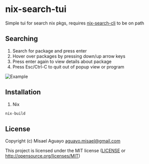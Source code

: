 # nix-search-tui

Simple tui for search nix pkgs, requires [nix-search-cli](https://github.com/peterldowns/nix-search-cli) to be on path

## Searching

1. Search for package and press enter
2. Hover over packages by pressing down/up arrow keys
3. Press enter again to view details about package
4. Press Esc/Ctrl-C to quit out of popup view or program

![Example](https://github.com/user-attachments/assets/a804dfa7-e97b-4f2f-9577-859d3338c7b2)


## Installation

1. Nix
```bash
nix-build
```
## License

Copyright (c) Misael Aguayo <aguayo.misael@gmail.com>

This project is licensed under the MIT license ([LICENSE] or <http://opensource.org/licenses/MIT>)

[LICENSE]: ./LICENSE
